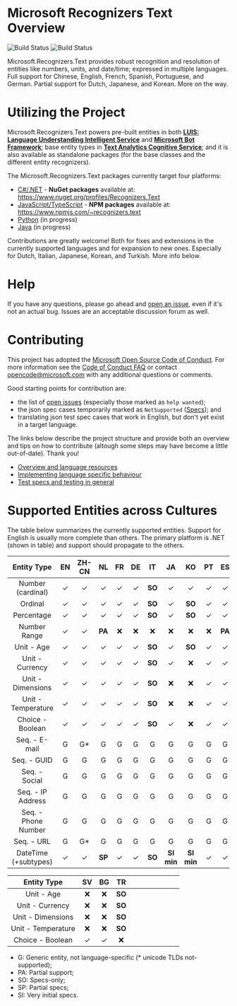 # Microsoft Recognizers Text Overview

![Build Status](https://msrasia.visualstudio.com/_apis/public/build/definitions/310c848f-b260-4305-9255-b97bfb69974b/116/badge)
![Build Status](https://ci.appveyor.com/api/projects/status/github/Microsoft/Recognizers-Text?branch=master&svg=true&passingText=all%20plats%20-%20OK)

Microsoft.Recognizers.Text provides robust recognition and resolution of entities like numbers, units, and date/time; expressed in multiple languages. Full support for Chinese, English, French, Spanish, Portuguese, and German. Partial support for Dutch, Japanese, and Korean. More on the way.

# Utilizing the Project

Microsoft.Recognizers.Text powers pre-built entities in both [**LUIS: Language Understanding Intelligent Service**](https://www.luis.ai/home) and [**Microsoft Bot Framework**](https://dev.botframework.com/); base entity types in [**Text Analytics Cognitive Service**](https://docs.microsoft.com/en-us/azure/cognitive-services/text-analytics/how-tos/text-analytics-how-to-entity-linking); and it is also available as standalone packages (for the base classes and the different entity recognizers).

The Microsoft.Recognizers.Text packages currently target four platforms:
* [C#/.NET](https://github.com/Microsoft/Recognizers-Text/tree/master/.NET) - **NuGet packages** available at: https://www.nuget.org/profiles/Recognizers.Text
* [JavaScript/TypeScript](https://github.com/Microsoft/Recognizers-Text/tree/master/JavaScript/packages/recognizers-text-suite) - **NPM packages** available at: https://www.npmjs.com/~recognizers.text
* [Python](https://github.com/Microsoft/Recognizers-Text/tree/master/Python) (in progress)
* [Java](https://github.com/Microsoft/Recognizers-Text/tree/master/Java) (in progress)

Contributions are greatly welcome! Both for fixes and extensions in the currently supported languages and for expansion to new ones.
Especially for Dutch, Italian, Japanese, Korean, and Turkish. More info below.

# Help

If you have any questions, please go ahead and [open an issue](https://github.com/Microsoft/Recognizers-Text/issues/new/choose), even if it's not an actual bug. Issues are an acceptable discussion forum as well.

# Contributing

This project has adopted the [Microsoft Open Source Code of Conduct](https://opensource.microsoft.com/codeofconduct/). For more information see the [Code of Conduct FAQ](https://opensource.microsoft.com/codeofconduct/faq/) or contact [opencode@microsoft.com](mailto:opencode@microsoft.com) with any additional questions or comments.

Good starting points for contribution are:
* the list of [open issues](https://github.com/Microsoft/Recognizers-Text/issues) (especially those marked as ```help wanted```); 
* the json spec cases temporarily marked as ```NotSupported``` ([Specs](./Specs)); and
* translating json test spec cases that work in English, but don't yet exist in a target language.

The links below describe the project structure and provide both an overview and tips on how to contribute (altough some steps may have become a little out-of-date). Thank you!

* [Overview and language resources](https://blog.botframework.com/2018/01/24/contributing-luis-microsoft-recognizers-text-part-1/)
* [Implementing language specific behaviour](https://blog.botframework.com/2018/02/01/contributing-luis-microsoft-recognizers-text-part-2/)
* [Test specs and testing in general](https://blog.botframework.com/2018/02/12/contributing-luis-microsoft-recognizers-text-part-3/)

# Supported Entities across Cultures

The table below summarizes the currently supported entities. Support for English is usually more complete than others. The primary platform is .NET (shown in table) and support should propagate to the others.

| Entity Type       | EN      | ZH-CN   | NL    | FR     | DE    | IT      | JA     | KO     | PT     | ES      |
|:-----------------:|:-------:|:-------:|:-----:|:------:|:-----:|:-------:|:------:|:------:|:------:|:-------:| 
| Number (cardinal)    | ✓    | ✓       | ✓    | ✓     | ✓     | **SO**  | ✓      | ✓      | ✓     | ✓       |
| Ordinal              | ✓    | ✓       | ✓    | ✓     | ✓     | **SO**  | ✓      | **SO** | ✓      | ✓      |
| Percentage           | ✓    | ✓       | ✓    | ✓     | ✓     | **SO**  | ✓      | **SO** | ✓      | ✓      |
| Number Range         | ✓    | ✓       | **PA** | :x:  | :x:   | :x:     | :x:    | :x:     | :x:    | **PA** |
| Unit - Age           | ✓    | ✓       | ✓    | ✓     | ✓     | **SO**  | ✓      | **SO** | ✓      | ✓      |
| Unit - Currency      | ✓    | ✓       | ✓    | ✓     | ✓     | **SO**  | ✓      | :x:    | ✓      | ✓      |
| Unit - Dimensions    | ✓    | ✓       | ✓    | ✓     | ✓     | **SO**  | :x:    | :x:     | ✓     | ✓       | 
| Unit - Temperature   | ✓    | ✓       | ✓    | ✓     | ✓     | **SO**  | :x:    | :x:     | ✓     | ✓       | 
| Choice - Boolean     | ✓    | ✓       | ✓    | ✓     | ✓     | **SO**  | ✓      | :x:    | ✓      | ✓      | 
| Seq. - E-mail        | G    | G*       | G    | G      | G     | G       | G      | G      | G      | G       |
| Seq. - GUID          | G    | G        | G    | G      | G     | G       | G      | G      | G      | G       |
| Seq. - Social        | G    | G        | G    | G      | G     | G       | G      | G      | G      | G       |
| Seq. - IP Address    | G    | G        | G    | G      | G     | G       | G      | G      | G      | G       |
| Seq. - Phone Number  | G    | G        | G    | G      | G     | G       | G      | G      | G      | G       |
| Seq. - URL           | G    | G*       | G    | G      | G     | G       | G      | G      | G      | G       |
| DateTime (+subtypes) | ✓    | ✓       | **SP** | ✓    | ✓     | **SO** | **SI min** | **SI min** | ✓  | ✓   | 

| Entity Type       | SV      | BG      | TR    |        |       |         |        |        |        |         |
|:-----------------:|:-------:|:-------:|:-----:|:------:|:-----:|:-------:|:------:|:------:|:------:|:-------:| 
| Unit - Age           | :x:  | :x:     | **SO** |       |       |         |        |        |        |         |
| Unit - Currency      | :x:  | :x:     | **SO** |       |       |         |        |        |        |         |
| Unit - Dimensions    | :x:  | :x:     | **SO** |       |       |         |        |        |        |         | 
| Unit - Temperature   | :x:  | :x:     | **SO** |       |       |         |        |        |        |         | 
| Choice - Boolean     | ✓    | ✓      | :x:    |       |       |         |        |        |        |         |

* G: Generic entity, not language-specific (* unicode TLDs not-supported);
* PA: Partial support;
* SO: Specs-only;
* SP: Partial specs;
* SI: Very initial specs.

